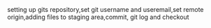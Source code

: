 <!DOCTYPE HTML>
<html>
<head>
<title>Alx pre course</title>
</head>
<body>
<header>
</header>
</main>
<article>
  <p> setting up gits repository,set git username and useremail,set remote
    origin,adding files to staging area,commit, git log and checkout
</article>
<aside>
</aside>
<footer>
</footer>
</body>
</html>

